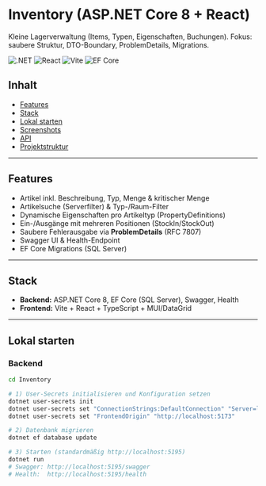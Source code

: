 # Inventory (ASP.NET Core 8 + React)

Kleine Lagerverwaltung (Items, Typen, Eigenschaften, Buchungen). Fokus: saubere Struktur, DTO-Boundary, ProblemDetails, Migrations.

![.NET](https://img.shields.io/badge/.NET-8.0-512BD4?logo=dotnet)
![React](https://img.shields.io/badge/React-18-61DAFB?logo=react&logoColor=000)
![Vite](https://img.shields.io/badge/Vite-React%20TS-646CFF?logo=vite&logoColor=fff)
![EF Core](https://img.shields.io/badge/EF%20Core-8.0-512BD4)

## Inhalt
- [Features](#features)
- [Stack](#stack)
- [Lokal starten](#lokal-starten)
- [Screenshots](#screenshots)
- [API](#api)
- [Projektstruktur](#projektstruktur)

---

## Features

- Artikel inkl. Beschreibung, Typ, Menge & kritischer Menge  
- Artikelsuche (Serverfilter) & Typ-/Raum-Filter
- Dynamische Eigenschaften pro Artikeltyp (PropertyDefinitions)
- Ein-/Ausgänge mit mehreren Positionen (StockIn/StockOut)
- Saubere Fehlerausgabe via **ProblemDetails** (RFC 7807)
- Swagger UI & Health-Endpoint
- EF Core Migrations (SQL Server)

---

## Stack

- **Backend:** ASP.NET Core 8, EF Core (SQL Server), Swagger, Health
- **Frontend:** Vite + React + TypeScript + MUI/DataGrid

---

## Lokal starten

### Backend
```bash
cd Inventory

# 1) User-Secrets initialisieren und Konfiguration setzen
dotnet user-secrets init
dotnet user-secrets set "ConnectionStrings:DefaultConnection" "Server=localhost;Database=Inventory_db;Trusted_Connection=True;TrustServerCertificate=True;"
dotnet user-secrets set "FrontendOrigin" "http://localhost:5173"

# 2) Datenbank migrieren
dotnet ef database update

# 3) Starten (standardmäßig http://localhost:5195)
dotnet run
# Swagger: http://localhost:5195/swagger
# Health:  http://localhost:5195/health

